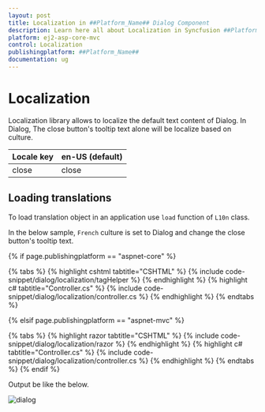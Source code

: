 ```yaml
---
layout: post
title: Localization in ##Platform_Name## Dialog Component
description: Learn here all about Localization in Syncfusion ##Platform_Name## Dialog component of Syncfusion Essential JS 2 and more.
platform: ej2-asp-core-mvc
control: Localization
publishingplatform: ##Platform_Name##
documentation: ug
---
```



# Localization

Localization library allows to localize the default text content of Dialog. In Dialog, The close button's tooltip text alone will be localize based on culture.

| Locale key | en-US (default)  |
|------|------|
| close |  close |

## Loading translations

To load translation object in an application use `load` function of `L10n` class.

In the below sample, `French` culture is set to Dialog and change the close button's tooltip text.

{% if page.publishingplatform == "aspnet-core" %}

{% tabs %}
{% highlight cshtml tabtitle="CSHTML" %}
{% include code-snippet/dialog/localization/tagHelper %}
{% endhighlight %}
{% highlight c# tabtitle="Controller.cs" %}
{% include code-snippet/dialog/localization/controller.cs %}
{% endhighlight %}
{% endtabs %}

{% elsif page.publishingplatform == "aspnet-mvc" %}

{% tabs %}
{% highlight razor tabtitle="CSHTML" %}
{% include code-snippet/dialog/localization/razor %}
{% endhighlight %}
{% highlight c# tabtitle="Controller.cs" %}
{% include code-snippet/dialog/localization/controller.cs %}
{% endhighlight %}
{% endtabs %}
{% endif %}



Output be like the below.

![dialog](./images/dialog-locale.png)